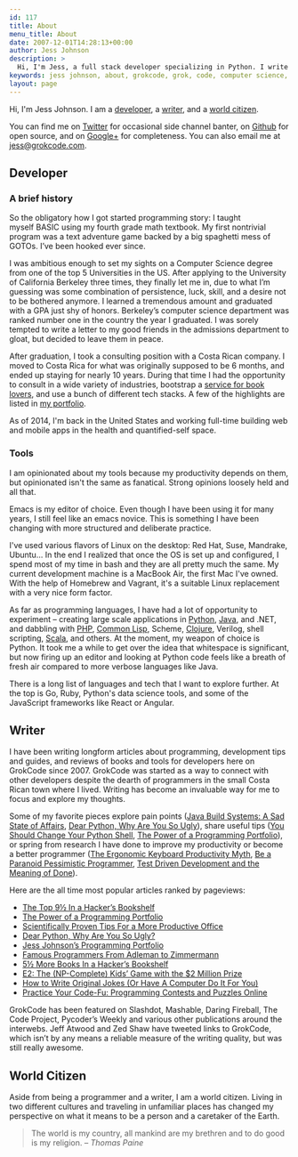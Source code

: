 ```yaml
---
id: 117
title: About
menu_title: About
date: 2007-12-01T14:28:13+00:00
author: Jess Johnson
description: >
  Hi, I'm Jess, a full stack developer specializing in Python. I write about building things on the internet and software development here on GrokCode.
keywords: jess johnson, about, grokcode, grok, code, computer science, developement, code, hacking
layout: page
---
```

Hi, I'm Jess Johnson. I am a [developer](#developer), a [writer](#writer), and a [world citizen](#expat).

You can find me on [Twitter](https://twitter.com/grokcode) for occasional side channel banter, on [Github](https://github.com/grokcode) for open source, and on [Google+](https://plus.google.com/104959372961388172986?rel=author) for completeness. You can also email me at <jess@grokcode.com>.

## <a name="developer"></a> Developer

### A brief history

So the obligatory how I got started programming story: I taught myself BASIC using my fourth grade math textbook. My first nontrivial program was a text adventure game backed by a big spaghetti mess of GOTOs. I&#8217;ve been hooked ever since.

I was ambitious enough to set my sights on a Computer Science degree from one of the top 5 Universities in the US. After applying to the University of California Berkeley three times, they finally let me in, due to what I&#8217;m guessing was some combination of persistence, luck, skill, and a desire not to be bothered anymore. I learned a tremendous amount and graduated with a GPA just shy of honors. Berkeley&#8217;s computer science department was ranked number one in the country the year I graduated. I was sorely tempted to write a letter to my good friends in the admissions department to gloat, but decided to leave them in peace.

After graduation, I took a consulting position with a Costa Rican company. I moved to Costa Rica for what was originally supposed to be 6 months, and ended up staying for nearly 10 years. During that time I had the opportunity to consult in a wide variety of industries, bootstrap a [service for book lovers](http://authoralcove.com), and use a bunch of different tech stacks. A few of the highlights are listed in [my portfolio](http://grokcode.com/programmer-portfolio/).

As of 2014, I'm back in the United States and working full-time building web and mobile apps in the health and quantified-self space.

### Tools

I am opinionated about my tools because my productivity depends on them, but opinionated isn't the same as fanatical. Strong opinions loosely held and all that.

Emacs is my editor of choice. Even though I have been using it for many years, I still feel like an emacs novice. This is something I have been changing with more structured and deliberate practice.

I've used various flavors of Linux on the desktop: Red Hat, Suse, Mandrake, Ubuntu... In the end I realized that once the OS is set up and configured, I spend most of my time in bash and they are all pretty much the same. My current development machine is a MacBook Air, the first Mac I've owned. With the help of Homebrew and Vagrant, it's a suitable Linux replacement with a very nice form factor.

As far as programming languages, I have had a lot of opportunity to experiment &#8211; creating large scale applications in [Python](http://grokcode.com/programmer-portfolio/#author-alcove), [Java](http://grokcode.com/programmer-portfolio/#ppc-reporting-system), and .NET, and dabbling with [PHP](http://grokcode.com/programmer-portfolio/#geotargeter-for-amazon), [Common Lisp](http://grokcode.com/12/how-to-write-original-jokes-or-have-a-computer-do-it-for-you/), Scheme, [Clojure](http://grokcode.com/367/learning-clojure-with-project-euler/), Verilog, shell scripting, [Scala](http://grokcode.com/75/learning-scala-with-project-euler/), and others. At the moment, my weapon of choice is Python. It took me a while to get over the idea that whitespace is significant, but now firing up an editor and looking at Python code feels like a breath of fresh air compared to more verbose languages like Java.

There is a long list of languages and tech that I want to explore further. At the top is Go, Ruby, Python's data science tools, and some of the JavaScript frameworks like React or Angular.

## <a name="writer"></a> Writer

I have been writing longform articles about programming, development tips and guides, and reviews of books and tools for developers here on GrokCode since 2007. GrokCode was started as a way to connect with other developers despite the dearth of programmers in the small Costa Rican town where I lived. Writing has become an invaluable way for me to focus and explore my thoughts.

Some of my favorite pieces explore pain points ([Java Build Systems: A Sad State of Affairs](http://grokcode.com/538/java-build-systems-a-sad-state-of-affairs/), [Dear Python, Why Are You So Ugly](http://grokcode.com/746/dear-python-why-are-you-so-ugly/)), share useful tips ([You Should Change Your Python Shell](http://grokcode.com/811/you-should-change-your-python-shell/), [The Power of a Programming Portfolio](http://grokcode.com/58/the-power-of-a-programming-portfolio/)), or spring from research I have done to improve my productivity or become a better programmer ([The Ergonomic Keyboard Productivity Myth](http://grokcode.com/701/the-ergonomic-keyboard-productivity-myth/), [Be a Paranoid Pessimistic Programmer](http://grokcode.com/722/be-a-paranoid-pessimistic-programmer/), [Test Driven Development and the Meaning of Done](http://grokcode.com/439/test-driven-development-and-the-meaning-of-done/)).

Here are the all time most popular articles ranked by pageviews:

<!-- WordPress Popular Posts Plugin v3.3.1 [SC] [all] [views] [custom] -->

<ul class="wpp-list">
  <li>
    <a href="http://grokcode.com/11/the-top-9-in-a-hackers-bookshelf/" title="The Top 9½ In a Hacker’s Bookshelf" class="wpp-post-title" target="_self">The Top 9½ In a Hacker’s Bookshelf</a>
  </li>
  <li>
    <a href="http://grokcode.com/58/the-power-of-a-programming-portfolio/" title="The Power of a Programming Portfolio" class="wpp-post-title" target="_self">The Power of a Programming Portfolio</a>
  </li>
  <li>
    <a href="http://grokcode.com/655/how-to-increase-productivity-by-reordering-your-office/" title="Scientifically Proven Tips For a More Productive Office" class="wpp-post-title" target="_self">Scientifically Proven Tips For a More Productive Office</a>
  </li>
  <li>
    <a href="http://grokcode.com/746/dear-python-why-are-you-so-ugly/" title="Dear Python, Why Are You So Ugly?" class="wpp-post-title" target="_self">Dear Python, Why Are You So Ugly?</a>
  </li>
  <li>
    <a href="http://grokcode.com/programmer-portfolio/" title="Jess Johnson&#8217;s Programming Portfolio" class="wpp-post-title" target="_self">Jess Johnson&#8217;s Programming Portfolio</a>
  </li>
  <li>
    <a href="http://grokcode.com/37/famous-programmers-from-adleman-to-zimmermann/" title="Famous Programmers From Adleman to Zimmermann" class="wpp-post-title" target="_self">Famous Programmers From Adleman to Zimmermann</a>
  </li>
  <li>
    <a href="http://grokcode.com/60/5%c2%bd-more-books-in-a-hacker%e2%80%99s-bookshelf/" title="5½ More Books In a Hacker’s Bookshelf" class="wpp-post-title" target="_self">5½ More Books In a Hacker’s Bookshelf</a>
  </li>
  <li>
    <a href="http://grokcode.com/10/e2-the-np-complete-kids-game-with-the-2-million-prize/" title="E2: The (NP-Complete) Kids’ Game with the $2 Million Prize" class="wpp-post-title" target="_self">E2: The (NP-Complete) Kids’ Game with the $2 Million Prize</a>
  </li>
  <li>
    <a href="http://grokcode.com/12/how-to-write-original-jokes-or-have-a-computer-do-it-for-you/" title="How to Write Original Jokes (Or Have A Computer Do It For You)" class="wpp-post-title" target="_self">How to Write Original Jokes (Or Have A Computer Do It For You)</a>
  </li>
  <li>
    <a href="http://grokcode.com/214/practice-your-code-fu-programming-contests-and-puzzles-online/" title="Practice Your Code-Fu: Programming Contests and Puzzles Online" class="wpp-post-title" target="_self">Practice Your Code-Fu: Programming Contests and Puzzles Online</a>
  </li>
</ul>

<!-- End WordPress Popular Posts Plugin v3.3.1 -->

GrokCode has been featured on Slashdot, Mashable, Daring Fireball, The Code Project, Pycoder&#8217;s Weekly and various other publications around the interwebs. Jeff Atwood and Zed Shaw have tweeted links to GrokCode, which isn&#8217;t by any means a reliable measure of the writing quality, but was still really awesome.

## <a name="expat"></a> World Citizen

Aside from being a programmer and a writer, I am a world citizen. Living in two different cultures and traveling in unfamiliar places has changed my perspective on what it means to be a person and a caretaker of the Earth.

> The world is my country, all mankind are my brethren and to do good is my religion. &#8211; _Thomas Paine_
